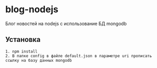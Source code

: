 # blog-nodejs
Блог новостей на nodejs с использование БД mongodb  


## Установка
```
1. npm install
2. В папке config в файле default.json в параметре uri прописать ссылку на базу данных mongodb

```
